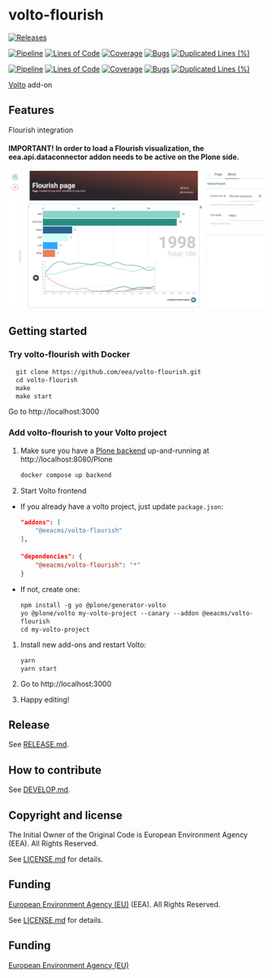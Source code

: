 # volto-flourish

[![Releases](https://img.shields.io/github/v/release/eea/volto-flourish)](https://github.com/eea/volto-flourish/releases)

[![Pipeline](https://ci.eionet.europa.eu/buildStatus/icon?job=volto-addons%2Fvolto-flourish%2Fmaster&subject=master)](https://ci.eionet.europa.eu/view/Github/job/volto-addons/job/volto-flourish/job/master/display/redirect)
[![Lines of Code](https://sonarqube.eea.europa.eu/api/project_badges/measure?project=volto-flourish-master&metric=ncloc)](https://sonarqube.eea.europa.eu/dashboard?id=volto-flourish-master)
[![Coverage](https://sonarqube.eea.europa.eu/api/project_badges/measure?project=volto-flourish-master&metric=coverage)](https://sonarqube.eea.europa.eu/dashboard?id=volto-flourish-master)
[![Bugs](https://sonarqube.eea.europa.eu/api/project_badges/measure?project=volto-flourish-master&metric=bugs)](https://sonarqube.eea.europa.eu/dashboard?id=volto-flourish-master)
[![Duplicated Lines (%)](https://sonarqube.eea.europa.eu/api/project_badges/measure?project=volto-flourish-master&metric=duplicated_lines_density)](https://sonarqube.eea.europa.eu/dashboard?id=volto-flourish-master)

[![Pipeline](https://ci.eionet.europa.eu/buildStatus/icon?job=volto-addons%2Fvolto-flourish%2Fdevelop&subject=develop)](https://ci.eionet.europa.eu/view/Github/job/volto-addons/job/volto-flourish/job/develop/display/redirect)
[![Lines of Code](https://sonarqube.eea.europa.eu/api/project_badges/measure?project=volto-flourish-develop&metric=ncloc)](https://sonarqube.eea.europa.eu/dashboard?id=volto-flourish-develop)
[![Coverage](https://sonarqube.eea.europa.eu/api/project_badges/measure?project=volto-flourish-develop&metric=coverage)](https://sonarqube.eea.europa.eu/dashboard?id=volto-flourish-develop)
[![Bugs](https://sonarqube.eea.europa.eu/api/project_badges/measure?project=volto-flourish-develop&metric=bugs)](https://sonarqube.eea.europa.eu/dashboard?id=volto-flourish-develop)
[![Duplicated Lines (%)](https://sonarqube.eea.europa.eu/api/project_badges/measure?project=volto-flourish-develop&metric=duplicated_lines_density)](https://sonarqube.eea.europa.eu/dashboard?id=volto-flourish-develop)

[Volto](https://github.com/plone/volto) add-on

## Features

Flourish integration

#### IMPORTANT! In order to load a Flourish visualization, the eea.api.dataconnector addon needs to be active on the Plone side.
![Flourish Block](./docs/preview.png "Flourish Block")

## Getting started

### Try volto-flourish with Docker

      git clone https://github.com/eea/volto-flourish.git
      cd volto-flourish
      make
      make start

Go to http://localhost:3000

### Add volto-flourish to your Volto project

1. Make sure you have a [Plone backend](https://plone.org/download) up-and-running at http://localhost:8080/Plone

   ```Bash
   docker compose up backend
   ```

1. Start Volto frontend

- If you already have a volto project, just update `package.json`:

  ```JSON
  "addons": [
      "@eeacms/volto-flourish"
  ],

  "dependencies": {
      "@eeacms/volto-flourish": "*"
  }
  ```

- If not, create one:

  ```
  npm install -g yo @plone/generator-volto
  yo @plone/volto my-volto-project --canary --addon @eeacms/volto-flourish
  cd my-volto-project
  ```

1. Install new add-ons and restart Volto:

   ```
   yarn
   yarn start
   ```

1. Go to http://localhost:3000

1. Happy editing!

## Release

See [RELEASE.md](https://github.com/eea/volto-flourish/blob/master/RELEASE.md).

## How to contribute

See [DEVELOP.md](https://github.com/eea/volto-flourish/blob/master/DEVELOP.md).

## Copyright and license

The Initial Owner of the Original Code is European Environment Agency (EEA).
All Rights Reserved.

See [LICENSE.md](https://github.com/eea/volto-flourish/blob/master/LICENSE.md) for details.

## Funding

[European Environment Agency (EU)](http://eea.europa.eu)
(EEA).
All Rights Reserved.

See [LICENSE.md](https://github.com/eea/volto-addon-template/blob/master/LICENSE.md) for details.

## Funding

[European Environment Agency (EU)](http://eea.europa.eu)
